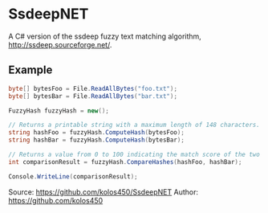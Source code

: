 SsdeepNET
=========
A C# version of the ssdeep fuzzy text matching algorithm, http://ssdeep.sourceforge.net/.

Example
------

```cs
byte[] bytesFoo = File.ReadAllBytes("foo.txt");
byte[] bytesBar = File.ReadAllBytes("bar.txt");

FuzzyHash fuzzyHash = new();

// Returns a printable string with a maximum length of 148 characters.
string hashFoo = fuzzyHash.ComputeHash(bytesFoo);
string hashBar = fuzzyHash.ComputeHash(bytesBar);

// Returns a value from 0 to 100 indicating the match score of the two hashes.
int comparisonResult = fuzzyHash.CompareHashes(hashFoo, hashBar);

Console.WriteLine(comparisonResult);
```



Source: https://github.com/kolos450/SsdeepNET
Author: https://github.com/kolos450